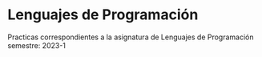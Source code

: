 # Lenguajes de Programación
Practicas correspondientes a la asignatura de Lenguajes de Programación semestre: 2023-1
